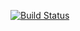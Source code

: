 [![Build Status](https://travis-ci.org/Manemuneee/FarsPack.svg?branch=master)](https://travis-ci.org/Manemuneee/FarsPack)
